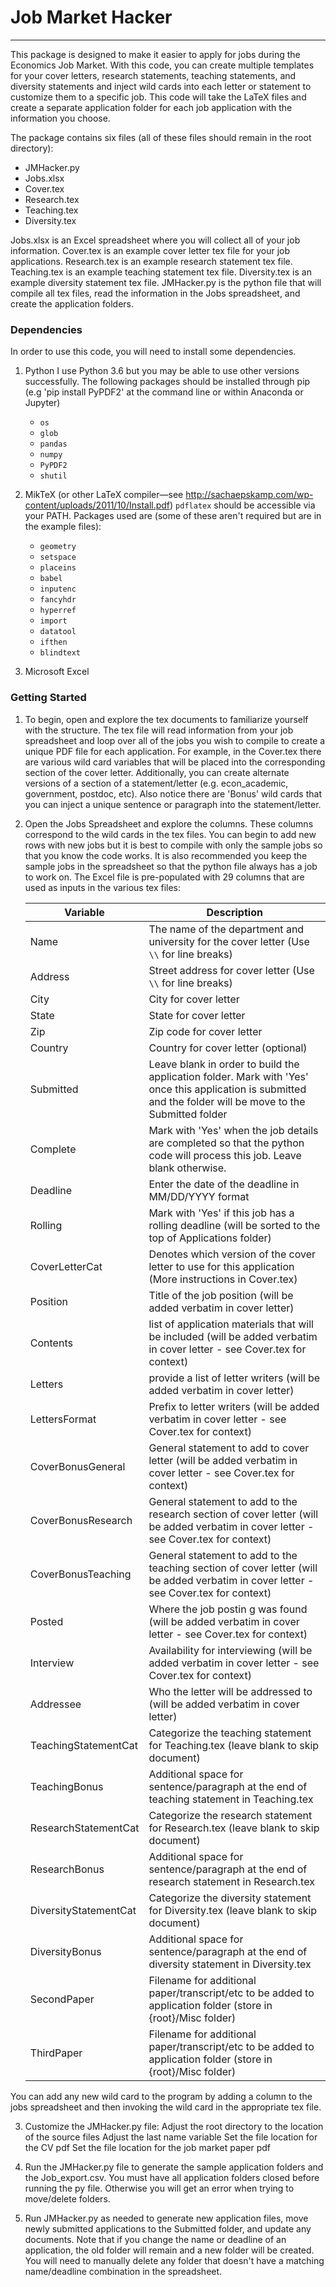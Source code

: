 # Job Market Hacker


---

This package is designed to make it easier to apply for jobs during the Economics Job Market. With this code, you can create multiple templates for your cover letters, research statements, teaching statements, and diversity statements and inject wild cards into each letter or statement to customize them to a specific job. This code will take the LaTeX files and create a separate application folder for each job application with the information you choose. 

The package contains six files (all of these files should remain in the root directory):

- JMHacker.py
- Jobs.xlsx
- Cover.tex
- Research.tex
- Teaching.tex
- Diversity.tex

Jobs.xlsx is an Excel spreadsheet where you will collect all of your job information.
Cover.tex is an example cover letter tex file for your job applications.
Research.tex is an example research statement tex file.
Teaching.tex is an example teaching statement tex file.
Diversity.tex is an example diversity statement tex file.
JMHacker.py is the python file that will compile all tex files, read the information in the Jobs spreadsheet, and create the application folders.


### Dependencies

In order to use this code, you will need to install some dependencies.

1. Python
	I use Python 3.6 but you may be able to use other versions successfully. The following packages should be installed through pip (e.g 'pip install PyPDF2' at the command line or within Anaconda or Jupyter)
   - `os`
   - `glob`
   - `pandas`
   - `numpy`
   - `PyPDF2`
   - `shutil`

1. MikTeX (or other LaTeX compiler—see http://sachaepskamp.com/wp-content/uploads/2011/10/Install.pdf)
   `pdflatex` should be accessible via your PATH.
   Packages used are (some of these aren't required but are in the example files):
    - `geometry`
    - `setspace`
    - `placeins`
    - `babel`
    - `inputenc`
    - `fancyhdr`
    - `hyperref`
    - `import`
    - `datatool`
    - `ifthen`
    - `blindtext`

1. Microsoft Excel


### Getting Started

1. To begin, open and explore the tex documents to familiarize yourself with the structure. The tex file will read information from your job spreadsheet and loop over all of the jobs you wish to compile to create a unique PDF file for each application. For example, in the Cover.tex there are various wild card variables that will be placed into the corresponding section of the cover letter. Additionally, you can create alternate versions of a section of a statement/letter (e.g. econ_academic, government, postdoc, etc). Also notice there are 'Bonus' wild cards that you can inject a unique sentence or paragraph into the statement/letter.

2. Open the Jobs Spreadsheet and explore the columns. These columns correspond to the wild cards in the tex files. You can begin to add new rows with new jobs but it is best to compile with only the sample jobs so that you know the code works. It is also recommended you keep the sample jobs in the spreadsheet so that the python file always has a job to work on. The Excel file is pre-populated with 29 columns that are used as inputs in the various tex files:

   | Variable | Description |
   |----------|-------------|
   | Name | The name of the department and university for the cover letter (Use `\\` for line breaks) |
   | Address | Street address for cover letter (Use `\\` for line breaks) |
   | City | City for cover letter |
   | State | State for cover letter |
   | Zip | Zip code for cover letter |
   | Country | Country for cover letter (optional) |
   | Submitted | Leave blank in order to build the application folder. Mark with 'Yes' once this application is submitted and the folder will be move to the Submitted folder |
   | Complete | Mark with 'Yes' when the job details are completed so that the python code will process this job. Leave blank otherwise. |
   | Deadline | Enter the date of the deadline in MM/DD/YYYY format |
   | Rolling | Mark with 'Yes' if this job has a rolling deadline (will be sorted to the top of Applications folder) |
   | CoverLetterCat | Denotes which version of the cover letter to use for this application (More instructions in Cover.tex) |
   | Position | Title of the job position (will be added verbatim in cover letter) |
   | Contents | list of application materials that will be included (will be added verbatim in cover letter - see Cover.tex for context) |
   | Letters | provide a list of letter writers (will be added verbatim in cover letter) |
   | LettersFormat | Prefix to letter writers (will be added verbatim in cover letter - see Cover.tex for context) |
   | CoverBonusGeneral | General statement to add to cover letter (will be added verbatim in cover letter - see Cover.tex for context) |
   | CoverBonusResearch | General statement to add to the research section of cover letter (will be added verbatim in cover letter - see Cover.tex for context) |
   | CoverBonusTeaching | General statement to add to the teaching section of cover letter (will be added verbatim in cover letter - see Cover.tex for context) |
   | Posted | Where the job postin g was found (will be added verbatim in cover letter - see Cover.tex for context) |
   | Interview | Availability for interviewing (will be added verbatim in cover letter - see Cover.tex for context) |
   | Addressee | Who the letter will be addressed to (will be added verbatim in cover letter) |
   | TeachingStatementCat | Categorize the teaching statement for Teaching.tex (leave blank to skip document) |
   | TeachingBonus | Additional space for sentence/paragraph at the end of teaching statement in Teaching.tex |
   | ResearchStatementCat | Categorize the research statement for Research.tex (leave blank to skip document) |
   | ResearchBonus | Additional space for sentence/paragraph at the end of research statement in Research.tex |
   | DiversityStatementCat | Categorize the diversity statement for Diversity.tex (leave blank to skip document) |
   | DiversityBonus | Additional space for sentence/paragraph at the end of diversity statement in Diversity.tex |
   | SecondPaper | Filename for additional paper/transcript/etc to be added to application folder (store in {root}/Misc folder) |
   | ThirdPaper | Filename for additional paper/transcript/etc to be added to application folder (store in {root}/Misc folder) |

You can add any new wild card to the program by adding a column to the jobs spreadsheet and then invoking the wild card in the appropriate tex file.

3. Customize the JMHacker.py file:
	Adjust the root directory to the location of the source files
	Adjust the last name variable
	Set the file location for the CV pdf
	Set the file location for the job market paper pdf

4. Run the JMHacker.py file to generate the sample application folders and the Job_export.csv. You must have all application folders closed before running the py file. Otherwise you will get an error when trying to move/delete folders.

5. Run JMHacker.py as needed to generate new application files, move newly submitted applications to the Submitted folder, and update any documents. Note that if you change the name or deadline of an application, the old folder will remain and a new folder will be created. You will need to manually delete any folder that doesn't have a matching name/deadline combination in the spreadsheet.


